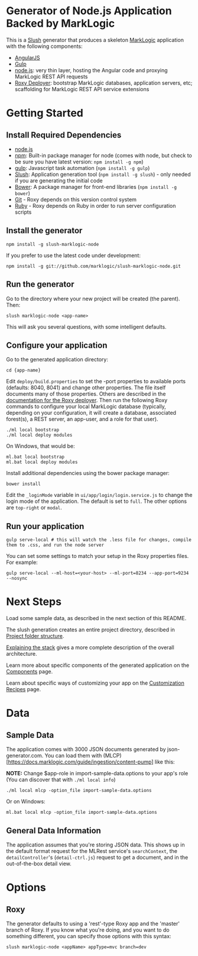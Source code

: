 # Generator of Node.js Application Backed by MarkLogic

This is a [Slush](http://slushjs.github.io/) generator that produces a skeleton
[MarkLogic](http://www.marklogic.com/) application with the following
components:

- [AngularJS](https://angularjs.org/)
- [Gulp](http://gulpjs.com/)
- [node.js](http://nodejs.org/): very thin layer, hosting the Angular code and proxying MarkLogic REST API requests
- [Roxy Deployer](https://github.com/marklogic/roxy): bootstrap MarkLogic databases, application servers, etc; scaffolding for MarkLogic REST API service extensions

# Getting Started

## Install Required Dependencies

- [node.js](http://nodejs.org/download/)
- [npm](https://www.npmjs.com/): Built-in package manager for node (comes with
  node, but check to be sure you have latest version: `npm install -g npm`)
- [gulp](http://gulpjs.com/): Javascript task automation (`npm install -g
  gulp`)
- [Slush](http://slushjs.github.io/): Application generation tool (`npm install
  -g slush`) - only needed if you are generating the initial code
- [Bower](http://bower.io/): A package manager for front-end libraries (`npm
  install -g bower`)
- [Git](https://git-scm.com/) - Roxy depends on this version control system
- [Ruby](https://www.ruby-lang.org/en/documentation/installation/) - Roxy
  depends on Ruby in order to run server configuration scripts

## Install the generator

    npm install -g slush-marklogic-node

If you prefer to use the latest code under development:

    npm install -g git://github.com/marklogic/slush-marklogic-node.git

## Run the generator

Go to the directory where your new project will be created (the parent). Then:

    slush marklogic-node <app-name>

This will ask you several questions, with some intelligent defaults.

## Configure your application

Go to the generated application directory:

    cd {app-name}

Edit `deploy/build.properties` to set the -port properties to available ports
(defaults: 8040, 8041) and change other properties. The file itself documents
many of those properties. Others are described in the [documentation for the
Roxy deployer](https://github.com/marklogic/roxy). Then run the following Roxy
commands to configure your local MarkLogic database (typically, depending on
your configuration, it will create a database, associated forest(s), a REST
server, an app-user, and a role for that user).

    ./ml local bootstrap
    ./ml local deploy modules

On Windows, that would be:

    ml.bat local bootstrap
    ml.bat local deploy modules

Install additional dependencies using the bower package manager:

    bower install

Edit the `_loginMode` variable in `ui/app/login/login.service.js` to change the login mode of the application. The default is set to `full`. The other options are `top-right` or `modal`.

## Run your application

    gulp serve-local # this will watch the .less file for changes, compile them to .css, and run the node server

You can set some settings to match your setup in the Roxy properties files. For example:

    gulp serve-local --ml-host=<your-host> --ml-port=8234 --app-port=9234 --nosync

# Next Steps

Load some sample data, as described in the next section of this README.

The slush generation creates an entire project directory, described in
[Project folder structure](https://github.com/marklogic/slush-marklogic-node/wiki/Project-folder-structure).

[Explaining the
stack](https://github.com/marklogic/slush-marklogic-node/wiki/Explaining-the-stack)
gives a more complete description of the overall architecture.

Learn more about specific components of the generated application on the
[Components](https://github.com/marklogic/slush-marklogic-node/wiki/Components) page.

Learn about specific ways of customizing your app on the [Customization
Recipes](https://github.com/marklogic/slush-marklogic-node/wiki/Customization-recipes)
page.

# Data

## Sample Data

The application comes with 3000 JSON documents generated by json-generator.com.
You can load them with
(MLCP)[https://docs.marklogic.com/guide/ingestion/content-pump] like this:

**NOTE:** Change $app-role in import-sample-data.options to your app's role
(You can discover that with `./ml local info`)

    ./ml local mlcp -option_file import-sample-data.options

Or on Windows:

    ml.bat local mlcp -option_file import-sample-data.options

## General Data Information

The application assumes that you're storing JSON data. This shows up in the
default format request for the MLRest service's `searchContext`, the
`detailController`'s (`detail-ctrl.js`) request to get a document, and in the
out-of-the-box detail view.

# Options

## Roxy

The generator defaults to using a 'rest'-type Roxy app and the 'master' branch
of Roxy. If you know what you're doing, and you want to do something different,
you can specify those options with this syntax:

    slush marklogic-node <appName> appType=mvc branch=dev

